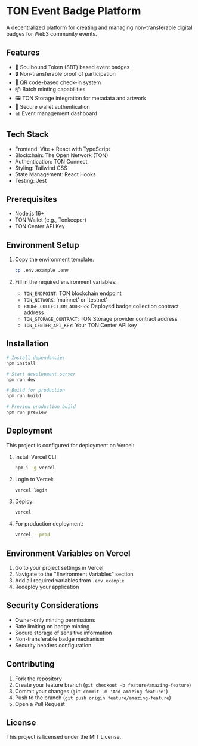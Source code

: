 # TON Event Badge Platform

A decentralized platform for creating and managing non-transferable digital badges for Web3 community events.

## Features

- 🎫 Soulbound Token (SBT) based event badges
- 🔒 Non-transferable proof of participation
- 📱 QR code-based check-in system
- 📦 Batch minting capabilities
- 🖼️ TON Storage integration for metadata and artwork
- 🔐 Secure wallet authentication
- 📊 Event management dashboard

## Tech Stack

- Frontend: Vite + React with TypeScript
- Blockchain: The Open Network (TON)
- Authentication: TON Connect
- Styling: Tailwind CSS
- State Management: React Hooks
- Testing: Jest

## Prerequisites

- Node.js 16+
- TON Wallet (e.g., Tonkeeper)
- TON Center API Key

## Environment Setup

1. Copy the environment template:
   ```bash
   cp .env.example .env
   ```

2. Fill in the required environment variables:
   - `TON_ENDPOINT`: TON blockchain endpoint
   - `TON_NETWORK`: 'mainnet' or 'testnet'
   - `BADGE_COLLECTION_ADDRESS`: Deployed badge collection contract address
   - `TON_STORAGE_CONTRACT`: TON Storage provider contract address
   - `TON_CENTER_API_KEY`: Your TON Center API key

## Installation

```bash
# Install dependencies
npm install

# Start development server
npm run dev

# Build for production
npm run build

# Preview production build
npm run preview
```

## Deployment

This project is configured for deployment on Vercel:

1. Install Vercel CLI:
   ```bash
   npm i -g vercel
   ```

2. Login to Vercel:
   ```bash
   vercel login
   ```

3. Deploy:
   ```bash
   vercel
   ```

4. For production deployment:
   ```bash
   vercel --prod
   ```

## Environment Variables on Vercel

1. Go to your project settings in Vercel
2. Navigate to the "Environment Variables" section
3. Add all required variables from `.env.example`
4. Redeploy your application

## Security Considerations

- Owner-only minting permissions
- Rate limiting on badge minting
- Secure storage of sensitive information
- Non-transferable badge mechanism
- Security headers configuration

## Contributing

1. Fork the repository
2. Create your feature branch (`git checkout -b feature/amazing-feature`)
3. Commit your changes (`git commit -m 'Add amazing feature'`)
4. Push to the branch (`git push origin feature/amazing-feature`)
5. Open a Pull Request

## License

This project is licensed under the MIT License.
